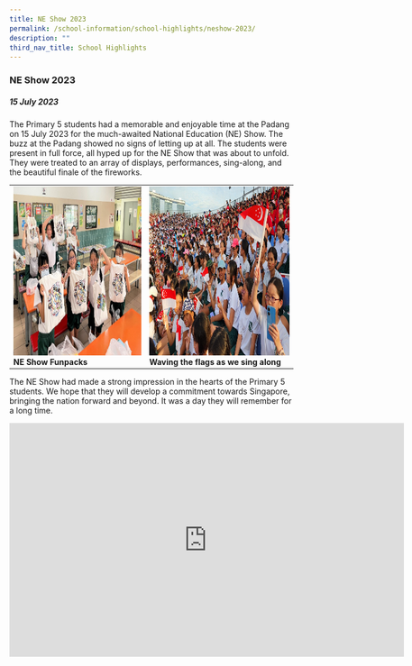 ```yaml
---
title: NE Show 2023
permalink: /school-information/school-highlights/neshow-2023/
description: ""
third_nav_title: School Highlights
---
```

### NE Show 2023

##### 15 July 2023

The Primary 5 students had a memorable and enjoyable time at the Padang on 15 July 2023 for the much-awaited National Education (NE) Show. The buzz at the Padang showed no signs of letting up at all. The students were present in full force, all hyped up for the NE Show that was about to unfold. They were treated to an array of displays, performances, sing-along, and the beautiful finale of the fireworks. 

<table>
<tbody><tr>
		<td><img alt="neshow01" src="/images/NE%20Show%202023/happy%20with%20our%20fun%20packs.JPG" style="width:450px;height:300px;"><b>NE Show Funpacks</b></td>
		<td><img alt="neshow02" src="/images/NE%20Show%202023/waving%20the%20flags%20as%20we%20sing%20along.jpg" style="width:450px;height:300px;"><b>Waving the flags as we sing along</b></td>
</tr></tbody></table>

The NE Show had made a strong impression in the hearts of the Primary 5 students. We hope that they will develop a commitment towards Singapore, bringing the nation forward and beyond. It was a day they will remember for a long time. 

<center><iframe allowfullscreen="" allow="accelerometer; autoplay; clipboard-write; encrypted-media; gyroscope; picture-in-picture; web-share" frameborder="0" title="YouTube video player" src="https://www.youtube.com/embed/u5rwQep3PWI?si=dV1xgO18YH6uSFMD" height="415" width="700"></iframe></center>